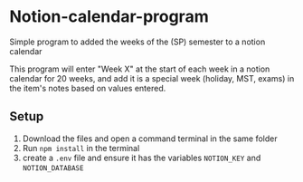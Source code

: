 # Notion-calendar-program
Simple program to added the weeks of the (SP) semester to a notion calendar

This program will enter "Week X" at the start of each week in a notion calendar for 20 weeks, and add it is a special week (holiday, MST, exams) in the item's notes based on values entered.

## Setup
1. Download the files and open a command terminal in the same folder
2. Run ```npm install``` in the terminal
3. create a ```.env``` file and ensure it has the variables ```NOTION_KEY``` and ```NOTION_DATABASE```
